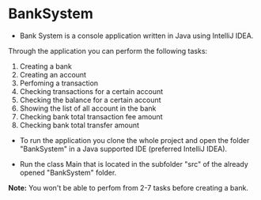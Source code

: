 # BankSystem

- Bank System is a console application written in Java using IntelliJ IDEA.

Through the application you can perform the following tasks:
<ol>
  <li>Creating a bank</li>
  <li>Creating an account</li>
  <li>Perfoming a transaction</li>
  <li>Checking transactions for a certain account</li>
  <li>Checking the balance for a certain account</li>
  <li>Showing the list of all account in the bank</li>
  <li>Checking bank total transaction fee amount</li>
  <li>Checking bank total transfer amount</li>
</ol>

- To run the application you clone the whole project and open the folder "BankSystem" in a Java supported IDE (preferred IntelliJ IDEA).

- Run the class Main that is located in the subfolder "src" of the already opened "BankSystem" folder.

<b>Note:</b> You won't be able to perfom from 2-7 tasks before creating a bank.
